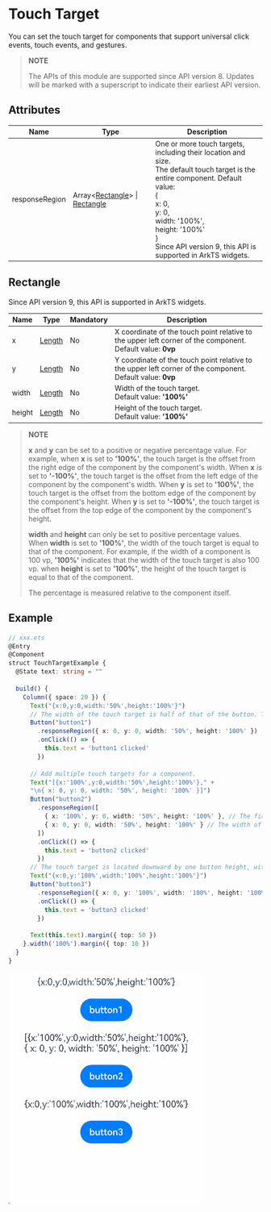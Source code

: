 # Touch Target

You can set the touch target for components that support universal click events, touch events, and gestures.


>  **NOTE**
>
>  The APIs of this module are supported since API version 8. Updates will be marked with a superscript to indicate their earliest API version.


## Attributes


| Name          | Type                                                    | Description                                                        |
| -------------- | ------------------------------------------------------------ | ------------------------------------------------------------ |
| responseRegion | Array&lt;[Rectangle](#rectangle)&gt; \| [Rectangle](#rectangle) | One or more touch targets, including their location and size.<br>The default touch target is the entire component. Default value:<br>{<br>x: 0,<br>y: 0,<br>width: '100%',<br>height: '100%'<br>}<br>Since API version 9, this API is supported in ArkTS widgets.|


## Rectangle

Since API version 9, this API is supported in ArkTS widgets.

| Name       | Type                      | Mandatory  | Description                            |
| ------ | ----------------------------- | -----| -------------------------------- |
| x      | [Length](ts-types.md#length)  | No  | X coordinate of the touch point relative to the upper left corner of the component.<br>Default value: **0vp**|
| y      | [Length](ts-types.md#length)  | No  | Y coordinate of the touch point relative to the upper left corner of the component.<br>Default value: **0vp**|
| width  | [Length](ts-types.md#length)  | No  | Width of the touch target.<br>Default value: **'100%'**|
| height | [Length](ts-types.md#length) | No  | Height of the touch target.<br>Default value: **'100%'**|

  >  **NOTE**<br>
  >
  >  **x** and **y** can be set to a positive or negative percentage value. For example, when **x** is set to **'100%'**, the touch target is the offset from the right edge of the component by the component's width. When **x** is set to **'-100%'**, the touch target is the offset from the left edge of the component by the component's width. When **y** is set to **'100%'**, the touch target is the offset from the bottom edge of the component by the component's height. When **y** is set to **'-100%'**, the touch target is the offset from the top edge of the component by the component's height.
  >
  >  **width** and **height** can only be set to positive percentage values. When **width** is set to **'100%'**, the width of the touch target is equal to that of the component. For example, if the width of a component is 100 vp, **'100%'** indicates that the width of the touch target is also 100 vp. when **height** is set to **'100%'**, the height of the touch target is equal to that of the component.
  >
  >  The percentage is measured relative to the component itself.


## Example

```ts
// xxx.ets
@Entry
@Component
struct TouchTargetExample {
  @State text: string = ""

  build() {
    Column({ space: 20 }) {
      Text("{x:0,y:0,width:'50%',height:'100%'}")
      // The width of the touch target is half of that of the button. The user will get no response if they touch the right of the button.
      Button("button1")
        .responseRegion({ x: 0, y: 0, width: '50%', height: '100%' })
        .onClick(() => {
          this.text = 'button1 clicked'
        })

      // Add multiple touch targets for a component.
      Text("[{x:'100%',y:0,width:'50%',height:'100%'}," +
      "\n{ x: 0, y: 0, width: '50%', height: '100%' }]")
      Button("button2")
        .responseRegion([
          { x: '100%', y: 0, width: '50%', height: '100%' }, // The first touch target is located rightward by one button width, with its width half of the button width. The touch event is triggered if the left of the right part of button2 is touched.
          { x: 0, y: 0, width: '50%', height: '100%' } // The width of the second touch target is half of the button width. The touch event is triggered if the left half of button2 is touched.
        ])
        .onClick(() => {
          this.text = 'button2 clicked'
        })
      // The touch target is located downward by one button height, with its size equal to the button size. The touch event is triggered if the lower part of button3 is touched.
      Text("{x:0,y:'100%',width:'100%',height:'100%'}")
      Button("button3")
        .responseRegion({ x: 0, y: '100%', width: '100%', height: '100%' })
        .onClick(() => {
          this.text = 'button3 clicked'
        })

      Text(this.text).margin({ top: 50 })
    }.width('100%').margin({ top: 10 })
  }
}
```

![touchtarget.gif](figures/touchtarget.gif)
